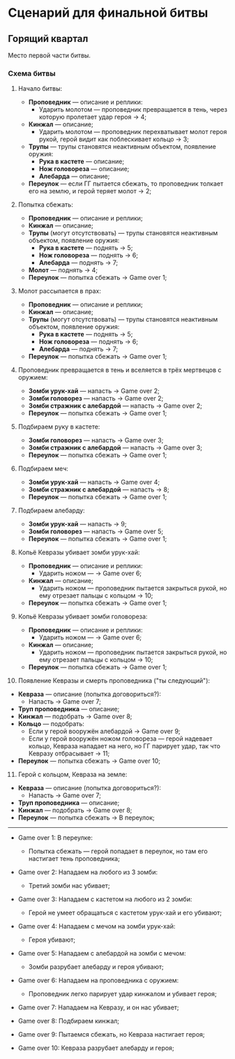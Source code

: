 # Сценарий для финальной битвы
## Горящий квартал
Место первой части битвы.

### Схема битвы

1. Начало битвы:
   * **Проповедник** &mdash; описание и реплики:
      * Ударить молотом &mdash; проповедник превращается в тень, через которую пролетает удар героя -> 4;
   * **Кинжал** &mdash; описание;
      * Ударить молотом &mdash; проповедник перехватывает молот героя рукой, герой видит как поблескивает кольцо -> 3;
   * **Трупы** &mdash; трупы становятся неактивным объектом, появление оружия:
      * **Рука в кастете** &mdash; описание;
      * **Нож головореза** &mdash; описание;
      * **Алебарда** &mdash; описание;
   * **Переулок** &mdash;  если ГГ пытается сбежать, то проповедник толкает его на землю, и герой теряет молот -> 2;

2. Попытка сбежать:
   * **Проповедник** &mdash; описание и реплики;
   * **Кинжал** &mdash; описание;
   * **Трупы** (могут отсутствовать) &mdash; трупы становятся неактивным объектом, появление оружия:
      * **Рука в кастете** &mdash; поднять -> 5;
      * **Нож головореза** &mdash; поднять -> 6;
      * **Алебарда** &mdash; поднять -> 7;
   * **Молот** &mdash; поднять -> 4;
   * **Переулок** &mdash; попытка сбежать -> Game over 1;

3. Молот рассыпается в прах:
   * **Проповедник** &mdash; описание и реплики;
   * **Кинжал** &mdash; описание;
   * **Трупы** (могут отсутствовать) &mdash; трупы становятся неактивным объектом, появление оружия:
      * **Рука в кастете** &mdash; поднять -> 5;
      * **Нож головореза** &mdash; поднять -> 6;
      * **Алебарда** &mdash; поднять -> 7;
   * **Переулок** &mdash; попытка сбежать -> Game over 1;

4. Проповедник превращается в тень и вселяется в трёх мертвецов с оружием:
   * **Зомби урук-хай** &mdash; напасть -> Game over 2;
   * **Зомби головорез** &mdash; напасть -> Game over 2;
   * **Зомби стражник с алебардой** &mdash; напасть -> Game over 2;
   * **Переулок** &mdash; попытка сбежать -> Game over 1;

5. Подбираем руку в кастете:
   * **Зомби головорез** &mdash; напасть -> Game over 3;
   * **Зомби стражник с алебардой** &mdash; напасть -> Game over 3;
   * **Переулок** &mdash; попытка сбежать -> Game over 1;

6. Подбираем меч:
   * **Зомби урук-хай** &mdash; напасть -> Game over 4;
   * **Зомби стражник с алебардой** &mdash; напасть -> 8;
   * **Переулок** &mdash; попытка сбежать -> Game over 1;

7. Подбираем алебарду:
   * **Зомби урук-хай** &mdash; напасть -> 9;
   * **Зомби головорез** &mdash; напасть -> Game over 5;
   * **Переулок** &mdash; попытка сбежать -> Game over 1;

8. Копьё Кевразы убивает зомби урук-хай:
   * **Проповедник** &mdash; описание и реплики:
      * Ударить ножом &mdash; -> Game over 6;
   * **Кинжал** &mdash; описание;
      * Ударить ножом &mdash; проповедник пытается закрыться рукой, но ему отрезает пальцы с кольцом -> 10;
   * **Переулок** &mdash; попытка сбежать -> Game over 1;

9. Копьё Кевразы убивает зомби головореза:
   * **Проповедник** &mdash; описание и реплики:
      * Ударить ножом &mdash; -> Game over 6;
   * **Кинжал** &mdash; описание;
      * Ударить ножом &mdash; проповедник пытается закрыться рукой, но ему отрезает пальцы с кольцом -> 10;
   * **Переулок** &mdash; попытка сбежать -> Game over 1;

10. Появление Кевразы и смерть проповедника ("ты следующий"):
   * **Кевраза** &mdash; описание (попытка договориться?):
      * Напасть -> Game over 7;
   * **Труп проповедника** &mdash; описание;
   * **Кинжал** &mdash; подобрать -> Game over 8;
   * **Кольцо** &mdash; подобрать:
      * Если у герой вооружён алебардой -> Game over 9;
      * Если у герой вооружён ножом головореза &mdash; герой надевает кольцо, Кевраза нападает на него, но ГГ парирует удар, так что Кевразу отбрасывает -> 11;
   * **Переулок** &mdash; попытка сбежать -> Game over 10;

11. Герой с кольцом, Кевраза на земле:
   * **Кевраза** &mdash; описание (попытка договориться?):
      * Напасть -> Game over 7;
   * **Труп проповедника** &mdash; описание;
   * **Кинжал** &mdash; подобрать -> Game over 8;
   * **Переулок** &mdash; попытка сбежать -> В переулок;

---

* Game over 1: В переулке:
   * Попытка сбежать &mdash; герой попадает в переулок, но там его настигает тень проповедника;

* Game over 2: Нападаем на любого из 3 зомби:
   * Третий зомби нас убивает;

* Game over 3: Нападаем с кастетом на любого из 2 зомби:
   * Герой не умеет обращаться с кастетом урук-хай и его убивают;

* Game over 4: Нападаем с мечом на зомби урук-хай:
   * Героя убивают;

* Game over 5: Нападаем с алебардой на зомби с мечом:
   * Зомби разрубает алебарду и героя убивают;

* Game over 6: Нападаем на проповедника с оружием:
   * Проповедник легко парирует удар кинжалом и убивает героя;

* Game over 7: Нападаем на Кевразу, и он нас убивает;

* Game over 8: Подбираем кинжал;

* Game over 9: Пытаемся сбежать, но Кевраза настигает героя;

* Game over 10: Кевраза разрубает алебарду и героя;
